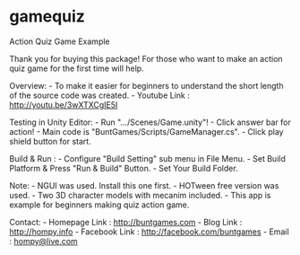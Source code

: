 gamequiz
========

Action Quiz Game Example

Thank you for buying this package!
For those who want to make an action quiz game for the first time will help.

Overview:
	- To make it easier for beginners to understand 
	  the short length of the source code was created.
	- Youtube Link : http://youtu.be/3wXTXCgIE5I

Testing in Unity Editor: 
	- Run ".../Scenes/Game.unity"!
	- Click answer bar for action!
	- Main code is "BuntGames/Scripts/GameManager.cs".
	- Click play shield button for start.

Build & Run :
    - Configure "Build Setting" sub menu in File Menu.
	- Set Build Platform & Press "Run & Build" Button.
	- Set Your Build Folder.

Note:
	- NGUI was used. Install this one first.
	- HOTween free version was used.
	- Two 3D character models with mecanim included.
	- This app is example for beginners making quiz action game.

Contact:
	- Homepage Link : http://buntgames.com
	- Blog Link : http://hompy.info
	- Facebook Link : http://facebook.com/buntgames
	- Email : hompy@live.com


